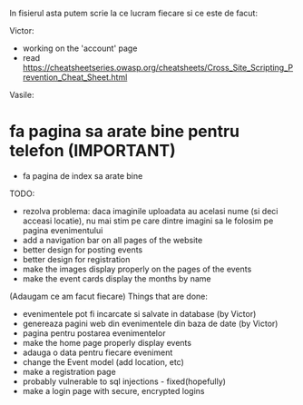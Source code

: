 In fisierul asta putem scrie la ce lucram fiecare si ce este de facut:

Victor:
- working on the 'account' page
- read https://cheatsheetseries.owasp.org/cheatsheets/Cross_Site_Scripting_Prevention_Cheat_Sheet.html


Vasile:
# fa pagina sa arate bine pentru telefon (IMPORTANT)
- fa pagina de index sa arate bine

TODO:
- rezolva problema: daca imaginile uploadata au acelasi nume (si deci acceasi locatie), nu mai stim pe care dintre imagini sa le folosim pe pagina evenimentului
- add a navigation bar on all pages of the website
- better design for posting events
- better design for registration
- make the images display properly on the pages of the events
- make the event cards display the months by name


(Adaugam ce am facut fiecare)
Things that are done:
- evenimentele pot fi incarcate si salvate in database (by Victor)
- genereaza pagini web din evenimentele din baza de date (by Victor)
- pagina pentru postarea evenimentelor
- make the home page properly display events 
- adauga o data pentru fiecare eveniment 
- change the Event model (add location, etc)
- make a registration page 
- probably vulnerable to sql injections - fixed(hopefully)
- make a login page with secure, encrypted logins